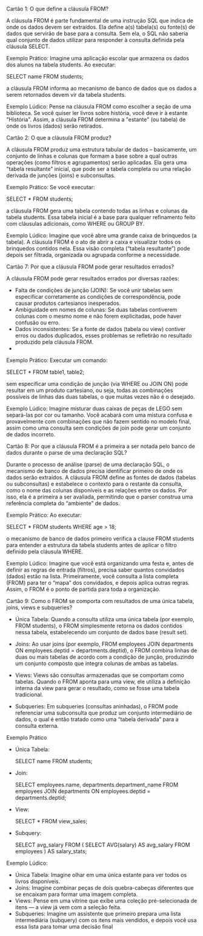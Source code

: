Cartão 1: O que define a cláusula FROM?

A cláusula FROM é parte fundamental de uma instrução SQL que indica de onde os dados devem ser extraídos. Ela define a(s) tabela(s) ou fonte(s) de dados que servirão de base para a consulta. Sem ela, o SQL não saberia qual conjunto de dados utilizar para responder à consulta definida pela cláusula SELECT.

Exemplo Prático:
Imagine uma aplicação escolar que armazena os dados dos alunos na tabela students. Ao executar:

SELECT name FROM students;

a cláusula FROM informa ao mecanismo de banco de dados que os dados a serem retornados devem vir da tabela students.

Exemplo Lúdico:
Pense na cláusula FROM como escolher a seção de uma biblioteca. Se você quiser ler livros sobre história, você deve ir à estante "História". Assim, a cláusula FROM determina a "estante" (ou tabela) de onde os livros (dados) serão retirados.

Cartão 2: O que a cláusula FROM produz?

A cláusula FROM produz uma estrutura tabular de dados – basicamente, um conjunto de linhas e colunas que formam a base sobre a qual outras operações (como filtros e agrupamentos) serão aplicadas. Ela gera uma "tabela resultante" inicial, que pode ser a tabela completa ou uma relação derivada de junções (joins) e subconsultas.

Exemplo Prático:
Se você executar:

SELECT * FROM students;

a cláusula FROM gera uma tabela contendo todas as linhas e colunas da tabela students. Essa tabela inicial é a base para qualquer refinamento feito com cláusulas adicionais, como WHERE ou GROUP BY.

Exemplo Lúdico:
Imagine que você abre uma grande caixa de brinquedos (a tabela). A cláusula FROM é o ato de abrir a caixa e visualizar todos os brinquedos contidos nela. Essa visão completa (“tabela resultante”) pode depois ser filtrada, organizada ou agrupada conforme a necessidade.

Cartão 7: Por que a cláusula FROM pode gerar resultados errados?

A cláusula FROM pode gerar resultados errados por diversas razões:
- Falta de condições de junção (JOIN): Se você unir tabelas sem especificar corretamente as condições de correspondência, pode causar produtos cartesianos inesperados.
- Ambiguidade em nomes de colunas: Se duas tabelas contiverem colunas com o mesmo nome e não forem explicitadas, pode haver confusão ou erro.
- Dados inconsistentes: Se a fonte de dados (tabela ou view) contiver erros ou dados duplicados, esses problemas se refletirão no resultado produzido pela cláusula FROM.
- 
Exemplo Prático:
Executar um comando:

SELECT * FROM table1, table2;

sem especificar uma condição de junção (via WHERE ou JOIN ON) pode resultar em um produto cartesiano, ou seja, todas as combinações possíveis de linhas das duas tabelas, o que muitas vezes não é o desejado.

Exemplo Lúdico:
Imagine misturar duas caixas de peças de LEGO sem separá-las por cor ou tamanho. Você acabará com uma mistura confusa e provavelmente com combinações que não fazem sentido no modelo final, assim como uma consulta sem condições de join pode gerar um conjunto de dados incorreto.

Cartão 8: Por que a cláusula FROM é a primeira a ser notada pelo banco de dados durante o parse de uma declaração SQL?

Durante o processo de análise (parse) de uma declaração SQL, o mecanismo de banco de dados precisa identificar primeiro de onde os dados serão extraídos. A cláusula FROM define as fontes de dados (tabelas ou subconsultas) e estabelece o contexto para o restante da consulta, como o nome das colunas disponíveis e as relações entre os dados. Por isso, ela é a primeira a ser avaliada, permitindo que o parser construa uma referência completa do “ambiente” de dados.

Exemplo Prático:
Ao executar:

SELECT * FROM students WHERE age > 18;

o mecanismo de banco de dados primeiro verifica a clause FROM students para entender a estrutura da tabela students antes de aplicar o filtro definido pela cláusula WHERE.

Exemplo Lúdico:
Imagine que você está organizando uma festa e, antes de definir as regras de entrada (filtros), precisa saber quantos convidados (dados) estão na lista. Primeiramente, você consulta a lista completa (FROM) para ter o “mapa” dos convidados, e depois aplica outras regras. Assim, o FROM é o ponto de partida para toda a organização.

Cartão 9: Como o FROM se comporta com resultados de uma única tabela, joins, views e subqueries?

- Única Tabela:
Quando a consulta utiliza uma única tabela (por exemplo, FROM students), o FROM simplesmente retorna os dados contidos nessa tabela, estabelecendo um conjunto de dados base (result set).

- Joins:
Ao usar joins (por exemplo, FROM employees JOIN departments ON employees.deptid = departments.deptid), o FROM combina linhas de duas ou mais tabelas de acordo com a condição de junção, produzindo um conjunto composto que integra colunas de ambas as tabelas.

- Views:
Views são consultas armazenadas que se comportam como tabelas. Quando o FROM aponta para uma view, ele utiliza a definição interna da view para gerar o resultado, como se fosse uma tabela tradicional.

- Subqueries:
Em subqueries (consultas aninhadas), o FROM pode referenciar uma subconsulta que produz um conjunto intermediário de dados, o qual é então tratado como uma “tabela derivada” para a consulta externa.

Exemplo Prático

- Única Tabela:     
  
    SELECT name FROM students;

- Join:  

    SELECT employees.name, departments.department_name
    FROM employees JOIN departments ON employees.deptid = departments.deptid;

- View:

    SELECT * FROM view_sales;

- Subquery:

    SELECT avg_salary FROM (
        SELECT AVG(salary) AS avg_salary FROM employees
    ) AS salary_stats;

Exemplo Lúdico:
- Única Tabela: Imagine olhar em uma única estante para ver todos os livros disponíveis.
- Joins: Imagine combinar peças de dois quebra-cabeças diferentes que se encaixam para formar uma imagem completa.
- Views: Pense em uma vitrine que exibe uma coleção pré-selecionada de itens — a view já vem com a seleção feita.
- Subqueries: Imagine um assistente que primeiro prepara uma lista intermediária (subquery) com os itens mais vendidos, e depois você usa essa lista para tomar uma decisão final
